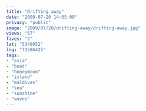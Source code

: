 ```yaml
---
title: "Drifting away"
date: "2009-07-20 14:05:08"
privacy: "public"
image: "2009/07/20/drifting-away/drifting-away.jpg"
views: "57"
faves: "2"
lat: "5348052"
lng: "73586425"
tags:
- "asia"
- "boat"
- "honeymoon"
- "island"
- "maldives"
- "sea"
- "sunshine"
- "waves"
---
```

<a href="/photos/2009/07/20/drifting-away" rel="nofollow"></a>
